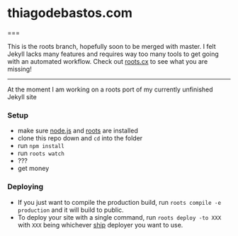# thiagodebastos.com
===

This is the roots branch, hopefully soon to be merged with master. I felt Jekyll lacks many features and requires way too many tools to get going with an automated workflow. Check out [roots.cx](http://roots.cx) to see what you are missing!

- - -
At the moment I am working on a roots port of my currently unfinished
Jekyll site

### Setup

- make sure [node.js](http://nodejs.org) and [roots](http://roots.cx) are installed
- clone this repo down and `cd` into the folder
- run `npm install`
- run `roots watch`
- ???
- get money

### Deploying

- If you just want to compile the production build, run `roots compile -e production` and it will build to public.
- To deploy your site with a single command, run `roots deploy -to XXX` with `XXX` being whichever [ship](https://github.com/carrot/ship#usage) deployer you want to use.


